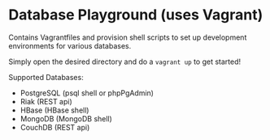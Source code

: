 Database Playground (uses Vagrant)
=====================

Contains Vagrantfiles and provision shell scripts to set up development environments for various databases.

Simply open the desired directory and do a `vagrant up` to get started!

Supported Databases:
- PostgreSQL (psql shell or phpPgAdmin)
- Riak (REST api)
- HBase (HBase shell)
- MongoDB (MongoDB shell)
- CouchDB (REST api)
